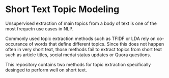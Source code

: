 # Short Text Topic Modeling

Unsupervised extraction of main topics from a body of text is one of the most frequetn use cases in NLP.

Commonly used topic extraction methods such as TFIDF or LDA rely on co-occurance of words that define different topics. Since this does not happen often in very short text, those methods fail to extract topics from short text such as article titles, social medai status updates or Quora questions.

This repository contains two methods for topic extraction specifically desinged to perform well on short text. 
